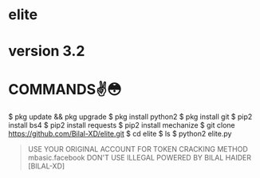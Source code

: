 # elite
# version 3.2


# COMMANDS✌️😳

$ pkg update && pkg upgrade
$ pkg install python2
$ pkg install git
$ pip2 install bs4
$ pip2 install requests
$ pip2 install mechanize
$ git clone https://github.com/Bilal-XD/elite.git
$ cd elite
$ ls
$ python2 elite.py



> USE YOUR ORIGINAL ACCOUNT FOR TOKEN
> CRACKING METHOD mbasic.facebook
> DON'T USE ILLEGAL 
> POWERED BY BILAL HAIDER [BILAL-XD]
